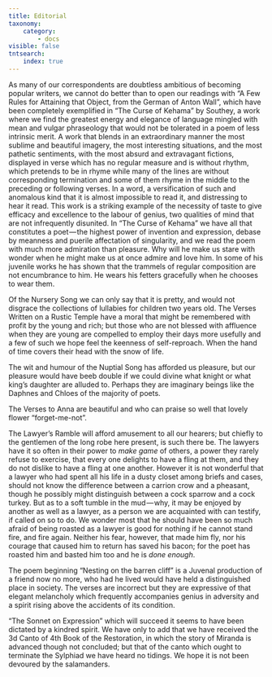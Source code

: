 ```yaml
---
title: Editorial
taxonomy:
    category:
        - docs
visible: false
tntsearch:
    index: true
---
```


As many of our correspondents are doubtless ambitious of becoming popular writers, we cannot do better than to open our readings with “A Few Rules for Attaining that Object, from the German of Anton Wall”, which have been completely exemplified in “The Curse of Kehama” by Southey, a work where we find the greatest energy and elegance of language mingled with mean and vulgar phraseology that would not be tolerated in a poem of less intrinsic merit. A work that blends in an extraordinary manner the most sublime and beautiful imagery, the most interesting situations, and the most pathetic sentiments, with the most absurd and extravagant fictions, displayed in verse which has no regular measure and is without rhythm, which pretends to be in rhyme while many of the lines are without corresponding termination and some of them rhyme in the middle to the preceding or following verses. In a word, a versification of such and anomalous kind that it is almost impossible to read it, and distressing to hear it read. This work is a striking example of the necessity of taste to give efficacy and excellence to the labour of genius, two qualities of mind that are not infrequently disunited. In “The Curse of Kehama” we have all that constitutes a poet — the highest power of invention and expression, debase by meanness and puerile affectation of singularity, and we read the poem with much more admiration than pleasure. Why will he make us stare with wonder when he might make us at once admire and love him. In some of his juvenile works he has shown that the trammels of regular composition are not encumbrance to him. He wears his fetters gracefully when he chooses to wear them.

Of the Nursery Song we can only say that it is pretty, and would not disgrace the collections of lullabies for children two years old. The Verses Written on a Rustic Temple have a moral that might be remembered with profit by the young and rich; but those who are not blessed with affluence when they are young are compelled to employ their days more usefully and a few of such we hope feel the keenness of self-reproach. When the hand of time covers their head with the snow of life.

The wit and humour of the Nuptial Song has afforded us pleasure, but our pleasure would have beeb double if we could divine what knight or what king’s daughter are alluded to. Perhaps they are imaginary beings like the Daphnes and Chloes of the majority of poets.

The Verses to Anna are beautiful and who can praise so well that lovely flower “forget-me-not”.

The Lawyer’s Ramble will afford amusement to all our hearers; but chiefly to the gentlemen of the long robe here present, is such there be. The lawyers have it so often in their power to *make game* of others, a power they rarely refuse to exercise, that every one delights to have a fling at them, and they do not dislike to have a fling at one another. However it is not wonderful that a lawyer who had spent all his life in a dusty closet among briefs and cases, should not know the difference between a carrion crow and a pheasant, though he possibly might distinguish between a cock sparrow and a cock turkey. But as to a soft tumble in the mud — why, it may be enjoyed by another as well as a lawyer, as a person we are acquainted with can testify, if called on so to do. We wonder most that he should have been so much afraid of being roasted as a lawyer is good for nothing if he cannot stand fire, and fire again. Neither his fear, however, that made him fly, nor his courage that caused him to return has saved his bacon; for the poet has roasted him and basted him too and he is *done enough*.

The poem beginning “Nesting on the barren cliff” is a Juvenal production of a friend now no more, who had he lived would have held a distinguished place in society. The verses are incorrect but they are expressive of that elegant melancholy which frequently accompanies genius in adversity and a spirit rising above the accidents of its condition.

“The Sonnet on Expression” which will succeed it seems to have been dictated by a kindred spirit. We have only to add that we have received the 3d Canto of 4th Book of the Restoration, in which the story of Miranda is advanced though not concluded; but that of the canto which ought to terminate the Sylphiad we have heard no tidings. We hope it is not been devoured by the salamanders.